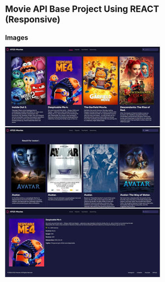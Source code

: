 # Movie API Base Project Using REACT (Responsive)

## Images 
<img src="https://raw.githubusercontent.com/Nitin-M-1/Movie-API-Base-Project-Using-REACT/master/src/assets/img_1.JPG" alt="" />
<img src="https://raw.githubusercontent.com/Nitin-M-1/Movie-API-Base-Project-Using-REACT/master/src/assets/img_2.JPG" alt="" />
<img src="https://raw.githubusercontent.com/Nitin-M-1/Movie-API-Base-Project-Using-REACT/master/src/assets/img_3.JPG" alt="" />
